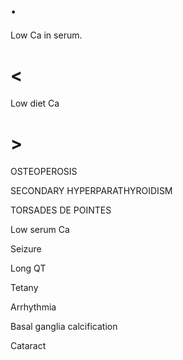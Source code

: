 # .

Low Ca in serum.

# <

Low diet Ca

# >

OSTEOPEROSIS

SECONDARY HYPERPARATHYROIDISM

TORSADES DE POINTES

Low serum Ca

Seizure

Long QT

Tetany

Arrhythmia

Basal ganglia calcification

Cataract
